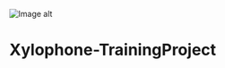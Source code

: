 ![Image alt](https://github.com/AndreyFackir/Xylophone-TrainingProject/blob/main/Xylophone/Assets.xcassets/xilofone.imageset/music-wood-guitar-red-color-instrument-musical-instrument-close-up-sound-xylophone-percussion-instrument-string-instrument-mallets-plucked-string-instruments-1092843.jpg)
# Xylophone-TrainingProject
